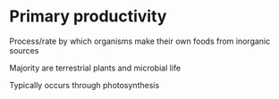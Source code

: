 # Primary productivity

Process/rate by which organisms make their own foods from inorganic sources

Majority are terrestrial plants and microbial life

Typically occurs through photosynthesis

